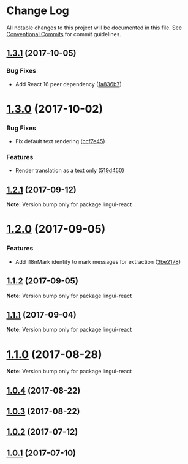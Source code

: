 # Change Log

All notable changes to this project will be documented in this file.
See [Conventional Commits](https://conventionalcommits.org) for commit guidelines.

<a name="1.3.1"></a>
## [1.3.1](https://github.com/lingui/js-lingui/compare/lingui-react@1.3.0...lingui-react@1.3.1) (2017-10-05)


### Bug Fixes

* Add React 16 peer dependency ([1a836b7](https://github.com/lingui/js-lingui/commit/1a836b7))




<a name="1.3.0"></a>
# [1.3.0](https://github.com/lingui/js-lingui/compare/lingui-react@1.2.1...lingui-react@1.3.0) (2017-10-02)


### Bug Fixes

* Fix default text rendering ([ccf7e45](https://github.com/lingui/js-lingui/commit/ccf7e45))


### Features

* Render translation as a text only ([519d450](https://github.com/lingui/js-lingui/commit/519d450))




<a name="1.2.1"></a>
## [1.2.1](https://github.com/lingui/js-lingui/compare/lingui-react@1.2.0...lingui-react@1.2.1) (2017-09-12)




**Note:** Version bump only for package lingui-react

<a name="1.2.0"></a>
# [1.2.0](https://github.com/lingui/js-lingui/compare/lingui-react@1.1.2...lingui-react@1.2.0) (2017-09-05)


### Features

* Add i18nMark identity to mark messages for extraction ([3be2178](https://github.com/lingui/js-lingui/commit/3be2178))




<a name="1.1.2"></a>
## [1.1.2](https://github.com/lingui/js-lingui/compare/lingui-react@1.1.1...lingui-react@1.1.2) (2017-09-05)




**Note:** Version bump only for package lingui-react

<a name="1.1.1"></a>
## [1.1.1](https://github.com/lingui/js-lingui/compare/lingui-react@1.1.0...lingui-react@1.1.1) (2017-09-04)




**Note:** Version bump only for package lingui-react

<a name="1.1.0"></a>
# [1.1.0](https://github.com/lingui/js-lingui/compare/lingui-react@1.1.0-1...lingui-react@1.1.0) (2017-08-28)




**Note:** Version bump only for package lingui-react

<a name="1.0.4"></a>
## [1.0.4](https://github.com/lingui/js-lingui/compare/lingui-react@1.0.3...lingui-react@1.0.4) (2017-08-22)




<a name="1.0.3"></a>
## [1.0.3](https://github.com/lingui/js-lingui/compare/lingui-react@1.0.2...lingui-react@1.0.3) (2017-08-22)




<a name="1.0.2"></a>
## [1.0.2](https://github.com/lingui/js-lingui/compare/lingui-react@1.0.1...lingui-react@1.0.2) (2017-07-12)




<a name="1.0.1"></a>
## [1.0.1](https://github.com/lingui/js-lingui/compare/lingui-react@1.0.0...lingui-react@1.0.1) (2017-07-10)
